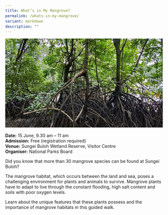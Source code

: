 ```yaml
---
title: What’s in My Mangrove?
permalink: /whats-in-my-mangrove/
variant: markdown
description: ""
---
```

![What's in my Mangrove?](/images/Tours/Whats_in_my_Mangrove_SBWR.png)

**Date:** 15 June, 9.30 am – 11 am<br>
**Admission:** Free (registration required) <br>
**Venue:** Sungei Buloh Wetland Reserve, Visitor Centre<br>
**Organiser:** National Parks Board

Did you know that more than 30 mangrove species can be found at Sungei Buloh?&nbsp;

The mangrove habitat, which occurs between the land and sea, poses a challenging environment for plants and animals to survive. Mangrove plants have to adapt to live through the constant flooding, high salt content and soils with poor oxygen levels.&nbsp;&nbsp;

Learn about the unique features that these plants possess and the importance of mangrove habitats in this guided walk.


